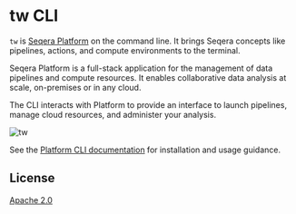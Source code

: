 # tw CLI

`tw` is [Seqera Platform](https://cloud.seqera.io/) on the command line. It brings Seqera concepts like pipelines, actions, and compute environments to the terminal.

Seqera Platform is a full-stack application for the management of data pipelines and compute resources. It enables collaborative data analysis at scale, on-premises or in any cloud.

The CLI interacts with Platform to provide an interface to launch pipelines, manage cloud resources, and administer your analysis.

![tw](assets/img/tw-screenshot.png)

See the [Platform CLI documentation](https://docs.seqera.io/platform/24.1/cli/overview) for installation and usage guidance. 

## License

[Apache 2.0](https://github.com/seqeralabs/tower-cli/blob/master/LICENSE.txt)
